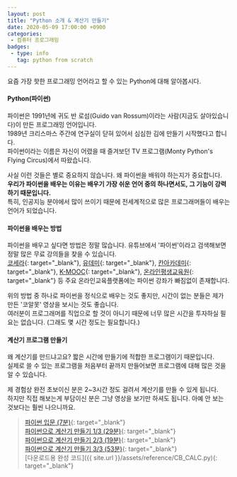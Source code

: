 ```yaml
---
layout: post
title: "Python 소개 & 계산기 만들기"
date: 2020-05-09 17:00:00 +0900
categories: 
 - 컴퓨터 프로그래밍
badges:
 - type: info
   tag: python from scratch
---
```


요즘 가장 핫한 프로그래밍 언어라고 할 수 있는 Python에 대해 알아봅시다.

<!--more-->

#### **Python(파이썬)**
파이썬은 1991년에 귀도 반 로섬(Guido van Rossum)이라는 사람(지금도 살아있습니다)이 만든 프로그래밍 언어입니다.  
1989년 크리스마스 주간에 연구실이 닫혀 있어서 심심한 김에 만들기 시작했다고 합니다.  
파이썬이라는 이름은 자신이 어렸을 때 즐겨보던 TV 프로그램(Monty Python's Flying Circus)에서 따왔습니다.  

사실 이런 것들은 별로 중요하지 않습니다. 왜 파이썬을 배워야 하는지가 중요합니다.  
**우리가 파이썬을 배우는 이유는 배우기 가장 쉬운 언어 중의 하나면서도, 그 기능이 강력하기 때문입니다.**  
특히, 인공지능 분야에서 많이 쓰이기 때문에 전세계적으로 많은 프로그래머들이 배우는 언어가 되었습니다.  

#### **파이썬을 배우는 방법**
파이썬을 배우고 싶다면 방법은 정말 많습니다.
유튜브에서 '파이썬'이라고 검색해보면 정말 많은 무료 강의들을 찾을 수 있습니다.  
[코세라](https://ko.coursera.org){: target="_blank"}, [유데미](https://udemy.com){: target="_blank"}, [칸아카데미](https://ko.khanacademy.org/){: target="_blank"}, [K-MOOC](https://kmooc.kr){: target="_blank"}, [온라인평생교육원](https://step.or.kr){: target="_blank"} 등 주요 온라인교육플랫폼에는 파이썬 강좌가 빠짐없이 존재합니다.

위의 방법 중 하나로 파이썬을 정식으로 배우는 것도 좋지만, 시간이 없는 분들은 제가 만든 '코알못' 영상을 보시는 것도 좋습니다.  
여러분이 프로그래머를 직업으로 할 것이 아니기 때문에 너무 많은 시간을 투자하실 필요는 없습니다. (그래도 몇 시간 정도는 필요합니다.)

#### **계산기 프로그램 만들기**
왜 계산기를 만드냐고요? 짧은 시간에 만들기에 적합한 프로그램이기 때문입니다.  
실제로 쓸 수 있는 프로그램을 처음부터 끝까지 만들어보면 프로그램에 대해 많은 것을 알 수 있습니다.  

제 경험상 완전 초보이신 분은 2~3시간 정도 걸려서 계산기를 만들 수 있게 됩니다.  
하지만 직접 해보는게 부담이신 분은 그냥 영상을 보기만 하셔도 됩니다. 아예 안 보는 것보다는 훨씬 나으니까요.  

> [파이썬 입문 (7분)](https://www.youtube.com/watch?v=bsooj2LkyZ8){: target="_blank"}  
> [파이썬으로 계산기 만들기 1/3 (29분)](https://www.youtube.com/watch?v=FSIhfIkFy28&t=22s){: target="_blank"}  
> [파이썬으로 계산기 만들기 2/3 (19분)](https://www.youtube.com/watch?v=zLytuhDT68s&t=4s){: target="_blank"}  
> [파이썬으로 계산기 만들기 3/3 (53분)](https://www.youtube.com/watch?v=gloJLtpDiDE&t=3s){: target="_blank"}  
> [다운로드용 완성 코드]({{ site.url }}/assets/reference/CB_CALC.py){: target="_blank"}